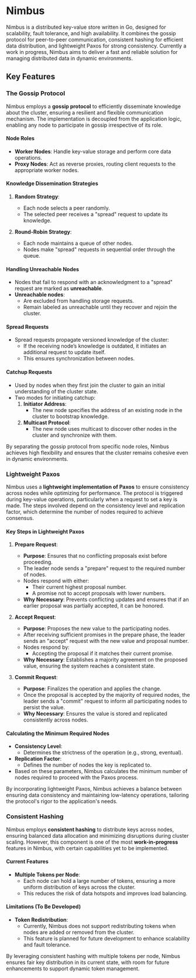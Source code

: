# Nimbus
Nimbus is a distributed key-value store written in Go, designed for scalability, fault tolerance, and high availability. It combines the gossip protocol for peer-to-peer communication, consistent hashing for efficient data distribution, and lightweight Paxos for strong consistency. Currently a work in progress, Nimbus aims to deliver a fast and reliable solution for managing distributed data in dynamic environments.

## Key Features
### The Gossip Protocol
Nimbus employs a **gossip protocol** to efficiently disseminate knowledge about the cluster, ensuring a resilient and flexible communication mechanism. The implementation is decoupled from the application logic, enabling any node to participate in gossip irrespective of its role.

#### Node Roles
- **Worker Nodes**: Handle key-value storage and perform core data operations.
- **Proxy Nodes**: Act as reverse proxies, routing client requests to the appropriate worker nodes.

#### Knowledge Dissemination Strategies
1. **Random Strategy**:
   - Each node selects a peer randomly.
   - The selected peer receives a "spread" request to update its knowledge.

2. **Round-Robin Strategy**:
   - Each node maintains a queue of other nodes.
   - Nodes make "spread" requests in sequential order through the queue.

#### Handling Unreachable Nodes
- Nodes that fail to respond with an acknowledgment to a "spread" request are marked as **unreachable**.
- **Unreachable nodes**:
  - Are excluded from handling storage requests.
  - Remain labeled as unreachable until they recover and rejoin the cluster.

#### Spread Requests
- Spread requests propagate versioned knowledge of the cluster:
  - If the receiving node’s knowledge is outdated, it initiates an additional request to update itself.
  - This ensures synchronization between nodes.

#### Catchup Requests
- Used by nodes when they first join the cluster to gain an initial understanding of the cluster state.
- Two modes for initiating catchup:
  1. **Initiator Address**:
     - The new node specifies the address of an existing node in the cluster to bootstrap knowledge.
  2. **Multicast Protocol**:
     - The new node uses multicast to discover other nodes in the cluster and synchronize with them.

By separating the gossip protocol from specific node roles, Nimbus achieves high flexibility and ensures that the cluster remains cohesive even in dynamic environments.

### Lightweight Paxos

Nimbus uses a **lightweight implementation of Paxos** to ensure consistency across nodes while optimizing for performance. The protocol is triggered during key-value operations, particularly when a request to set a key is made. The steps involved depend on the consistency level and replication factor, which determine the number of nodes required to achieve consensus.

#### Key Steps in Lightweight Paxos

1. **Prepare Request**:
   - **Purpose**: Ensures that no conflicting proposals exist before proceeding.
   - The leader node sends a "prepare" request to the required number of nodes.
   - Nodes respond with either:
     - Their current highest proposal number.
     - A promise not to accept proposals with lower numbers.
   - **Why Necessary**: Prevents conflicting updates and ensures that if an earlier proposal was partially accepted, it can be honored.

2. **Accept Request**:
   - **Purpose**: Proposes the new value to the participating nodes.
   - After receiving sufficient promises in the prepare phase, the leader sends an "accept" request with the new value and proposal number.
   - Nodes respond by:
     - Accepting the proposal if it matches their current promise.
   - **Why Necessary**: Establishes a majority agreement on the proposed value, ensuring the system reaches a consistent state.

3. **Commit Request**:
   - **Purpose**: Finalizes the operation and applies the change.
   - Once the proposal is accepted by the majority of required nodes, the leader sends a "commit" request to inform all participating nodes to persist the value.
   - **Why Necessary**: Ensures the value is stored and replicated consistently across nodes.

#### Calculating the Minimum Required Nodes
- **Consistency Level**:
  - Determines the strictness of the operation (e.g., strong, eventual).
- **Replication Factor**:
  - Defines the number of nodes the key is replicated to.
- Based on these parameters, Nimbus calculates the minimum number of nodes required to proceed with the Paxos process.

By incorporating lightweight Paxos, Nimbus achieves a balance between ensuring data consistency and maintaining low-latency operations, tailoring the protocol's rigor to the application's needs.

### Consistent Hashing

Nimbus employs **consistent hashing** to distribute keys across nodes, ensuring balanced data allocation and minimizing disruptions during cluster scaling. However, this component is one of the most **work-in-progress** features in Nimbus, with certain capabilities yet to be implemented.

#### Current Features
- **Multiple Tokens per Node**:
  - Each node can hold a large number of tokens, ensuring a more uniform distribution of keys across the cluster.
  - This reduces the risk of data hotspots and improves load balancing.

#### Limitations (To Be Developed)
- **Token Redistribution**:
  - Currently, Nimbus does not support redistributing tokens when nodes are added or removed from the cluster.
  - This feature is planned for future development to enhance scalability and fault tolerance.

By leveraging consistent hashing with multiple tokens per node, Nimbus ensures fair key distribution in its current state, with room for future enhancements to support dynamic token management.
